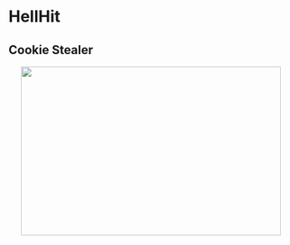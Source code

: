 # HellHit
## Cookie Stealer

<p align="center">
  <img width="460" height="300" src="https://media.discordapp.net/attachments/1096311735134203907/1096320215987540028/image.png">
</p>
